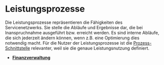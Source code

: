 # Leistungsprozesse

Die Leistungsprozesse repräsentieren die Fähigkeiten des Servicenetzwerks. Sie stelle die Abläufe und Ergebnisse dar, die bei Inanspruchnahme ausgeführt bzw. erreicht werden. Es sind interne Abläufe, die sich jederzeit ändern können, wenn z.B. eine Optimierung dies notwendig macht. Für die Nutzer der Leistungsprozesse ist die [Prozess-Schnittstelle](01-prozess-schnittstelle.md) relevanter, weil sie die genaue Leistungsnutzung definiert.

* **[Finanzverwaltung](leistungsprozesse/finanzverwaltung.md)**